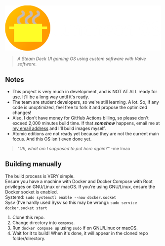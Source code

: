 ![](luncheonos-wide.png)
> *A Steam Deck UI gaming OS using custom software with Valve software.*
## Notes
- This project is very much in development, and is NOT AT ALL ready for use. It'll be a long way until it's ready.
- The team are student developers, so we're still learning. A lot. So, if any code is unoptimized, feel free to fork it and propose the optimized changes!
- Also, I don't have money for GitHub Actions billing, so please don't exceed 2,000 minutes build time. If that ***somehow*** happens, email me at [my email address](mailto:frothyy@frothywifi.cc) and I'll build images myself.
- Atomic editions are not ready yet because they are not the current main focus. And this OS isn't even done yet.
> *"Uh, what am I supposed to put here again?"* -me lmao

## Building manually
The build process is VERY simple.  
Ensure you have a machine with Docker and Docker Compose with Root privileges on GNU/Linux or macOS.
If you're using GNU/Linux, ensure the Docker socket is enabled.  
Systemd: `sudo systemctl enable --now docker.socket`  
Sysv (I've hardly used Sysv so this may be wrong): `sudo service docker.socket start`  
1. Clone this repo.
2. Change directory into `compose`.
3. Run `docker compose up` using `sudo` if on GNU/Linux or macOS.
4. Wait for it to build! When it's done, it will appear in the cloned repo folder/directory.